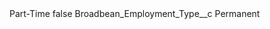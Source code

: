 <?xml version="1.0" encoding="UTF-8"?>
<CustomMetadata xmlns="http://soap.sforce.com/2006/04/metadata" xmlns:xsi="http://www.w3.org/2001/XMLSchema-instance" xmlns:xsd="http://www.w3.org/2001/XMLSchema">
    <label>Part-Time</label>
    <protected>false</protected>
    <values>
        <field>Broadbean_Employment_Type__c</field>
        <value xsi:type="xsd:string">Permanent</value>
    </values>
</CustomMetadata>
